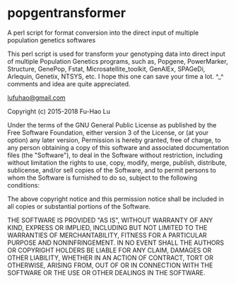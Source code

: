 # popgentransformer

A perl script for format conversion into the direct input of multiple population genetics softwares

This perl script is used for transform your genotyping data into direct input of multiple Population Genetics programs, such as, Popgene, PowerMarker, Structure, GenePop, Fstat, Microsatellite_toolkit, GenAlEx, SPAGeDi, Arlequin, Genetix, NTSYS, etc. I hope this one can save your time a lot. ^_^
comments and idea are quite appreciated.

lufuhao@gmail.com

Copyright (c) 2015-2018 Fu-Hao Lu

Under the terms of the GNU General Public License as published by
the Free Software Foundation, either version 3 of the License, or
(at your option) any later version, Permission is hereby granted, 
free of charge, to any person obtaining a copy of this software and 
associated documentation files (the "Software"), to deal in the Software 
without restriction, including without limitation the rights to use, 
copy, modify, merge, publish, distribute, sublicense, and/or sell 
copies of the Software, and to permit persons to whom the Software is
furnished to do so, subject to the following conditions:

The above copyright notice and this permission notice shall be included in
all copies or substantial portions of the Software.

THE SOFTWARE IS PROVIDED "AS IS", WITHOUT WARRANTY OF ANY KIND, EXPRESS OR
IMPLIED, INCLUDING BUT NOT LIMITED TO THE WARRANTIES OF MERCHANTABILITY,
FITNESS FOR A PARTICULAR PURPOSE AND NONINFRINGEMENT. IN NO EVENT SHALL THE
AUTHORS OR COPYRIGHT HOLDERS BE LIABLE FOR ANY CLAIM, DAMAGES OR OTHER
LIABILITY, WHETHER IN AN ACTION OF CONTRACT, TORT OR OTHERWISE, ARISING FROM,
OUT OF OR IN CONNECTION WITH THE SOFTWARE OR THE USE OR OTHER DEALINGS IN
THE SOFTWARE.
